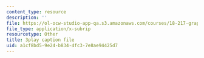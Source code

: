 ```yaml
---
content_type: resource
description: ''
file: https://ol-ocw-studio-app-qa.s3.amazonaws.com/courses/18-217-graph-theory-and-additive-combinatorics-fall-2019/a1cf8bd59e24b8344fc37e8ae94425d7_Rlvwagd2BmY.srt
file_type: application/x-subrip
resourcetype: Other
title: 3play caption file
uid: a1cf8bd5-9e24-b834-4fc3-7e8ae94425d7
---
```

